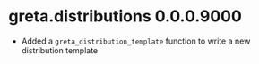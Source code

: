 # greta.distributions 0.0.0.9000

* Added a `greta_distribution_template` function to write a new distribution template
